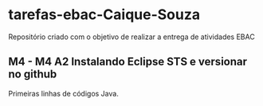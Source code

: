 # tarefas-ebac-Caique-Souza
Repositório criado com o objetivo de realizar a entrega de atividades EBAC

## M4 - M4 A2 Instalando Eclipse STS e versionar no github
Primeiras linhas de códigos Java.

